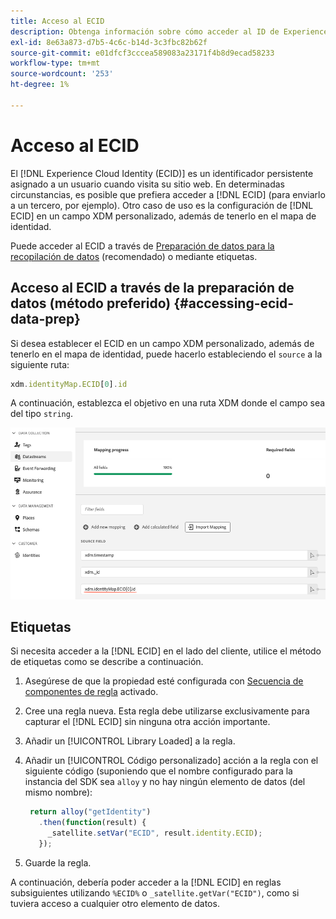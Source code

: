 ```yaml
---
title: Acceso al ECID
description: Obtenga información sobre cómo acceder al ID de Experience Cloud desde la preparación de datos o las etiquetas
exl-id: 8e63a873-d7b5-4c6c-b14d-3c3fbc82b62f
source-git-commit: e01dfcf3cccea589083a23171f4b8d9ecad58233
workflow-type: tm+mt
source-wordcount: '253'
ht-degree: 1%

---
```



# Acceso al ECID

El [!DNL Experience Cloud Identity (ECID)] es un identificador persistente asignado a un usuario cuando visita su sitio web. En determinadas circunstancias, es posible que prefiera acceder a [!DNL ECID] (para enviarlo a un tercero, por ejemplo). Otro caso de uso es la configuración de [!DNL ECID] en un campo XDM personalizado, además de tenerlo en el mapa de identidad.

Puede acceder al ECID a través de [Preparación de datos para la recopilación de datos](../../../../datastreams/data-prep.md) (recomendado) o mediante etiquetas.

## Acceso al ECID a través de la preparación de datos (método preferido) {#accessing-ecid-data-prep}

Si desea establecer el ECID en un campo XDM personalizado, además de tenerlo en el mapa de identidad, puede hacerlo estableciendo el `source` a la siguiente ruta:

```js
xdm.identityMap.ECID[0].id
```

A continuación, establezca el objetivo en una ruta XDM donde el campo sea del tipo `string`.

![](./assets/access-ecid-data-prep.png)

## Etiquetas

Si necesita acceder a la [!DNL ECID] en el lado del cliente, utilice el método de etiquetas como se describe a continuación.

1. Asegúrese de que la propiedad esté configurada con [Secuencia de componentes de regla](../../../ui/managing-resources/rules.md#sequencing) activado.
1. Cree una regla nueva. Esta regla debe utilizarse exclusivamente para capturar el [!DNL ECID] sin ninguna otra acción importante.
1. Añadir un [!UICONTROL Library Loaded] a la regla.
1. Añadir un [!UICONTROL Código personalizado] acción a la regla con el siguiente código (suponiendo que el nombre configurado para la instancia del SDK sea `alloy` y no hay ningún elemento de datos (del mismo nombre):

   ```js
    return alloy("getIdentity")
      .then(function(result) {
        _satellite.setVar("ECID", result.identity.ECID);
      });
   ```

1. Guarde la regla.

A continuación, debería poder acceder a la [!DNL ECID] en reglas subsiguientes utilizando `%ECID%` o `_satellite.getVar("ECID")`, como si tuviera acceso a cualquier otro elemento de datos.
